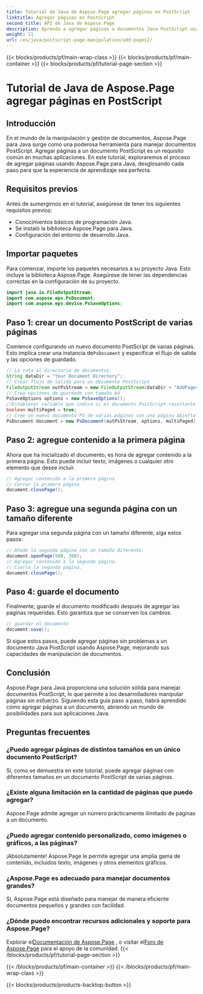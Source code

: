 ```yaml
---
title: Tutorial de Java de Aspose.Page agregar páginas en PostScript
linktitle: Agregar páginas en PostScript
second_title: API de Java de Aspose.Page
description: Aprenda a agregar páginas a documentos Java PostScript usando Aspose.Page. Siga nuestra guía paso a paso para una manipulación de documentos perfecta.
weight: 11
url: /es/java/postscript-page-manipulation/add-pages2/
---
```


{{< blocks/products/pf/main-wrap-class >}}
{{< blocks/products/pf/main-container >}}
{{< blocks/products/pf/tutorial-page-section >}}

# Tutorial de Java de Aspose.Page agregar páginas en PostScript

## Introducción
En el mundo de la manipulación y gestión de documentos, Aspose.Page para Java surge como una poderosa herramienta para manejar documentos PostScript. Agregar páginas a un documento PostScript es un requisito común en muchas aplicaciones. En este tutorial, exploraremos el proceso de agregar páginas usando Aspose.Page para Java, desglosando cada paso para que la experiencia de aprendizaje sea perfecta.
## Requisitos previos
Antes de sumergirnos en el tutorial, asegúrese de tener los siguientes requisitos previos:
- Conocimientos básicos de programación Java.
- Se instaló la biblioteca Aspose.Page para Java.
- Configuración del entorno de desarrollo Java.
## Importar paquetes
Para comenzar, importe los paquetes necesarios a su proyecto Java. Esto incluye la biblioteca Aspose.Page. Asegúrese de tener las dependencias correctas en la configuración de su proyecto.
```java
import java.io.FileOutputStream;
import com.aspose.eps.PsDocument;
import com.aspose.eps.device.PsSaveOptions;
```
## Paso 1: crear un documento PostScript de varias páginas
 Comience configurando un nuevo documento PostScript de varias páginas. Esto implica crear una instancia de`PsDocument` y especificar el flujo de salida y las opciones de guardado.
```java
// La ruta al directorio de documentos.
String dataDir = "Your Document Directory";
// Crear flujo de salida para un documento PostScript
FileOutputStream outPsStream = new FileOutputStream(dataDir + "AddPages2_outPS.ps");
// Crea opciones de guardado con tamaño A4
PsSaveOptions options = new PsSaveOptions();
//Establecer variable que indica si el documento PostScript resultante tendrá varias páginas
boolean multiPaged = true;
// Cree un nuevo documento PS de varias páginas con una página abierta
PsDocument document = new PsDocument(outPsStream, options, multiPaged);
```
## Paso 2: agregue contenido a la primera página
Ahora que ha inicializado el documento, es hora de agregar contenido a la primera página. Esto puede incluir texto, imágenes o cualquier otro elemento que desee incluir.
```java
// Agregar contenido a la primera página
// Cerrar la primera página
document.closePage();
```
## Paso 3: agregue una segunda página con un tamaño diferente
Para agregar una segunda página con un tamaño diferente, siga estos pasos:
```java
// Añade la segunda página con un tamaño diferente.
document.openPage(500, 300);
// Agregar contenido a la segunda página.
// Cierra la segunda página.
document.closePage();
```
## Paso 4: guarde el documento
Finalmente, guarde el documento modificado después de agregar las páginas requeridas. Esto garantiza que se conserven los cambios.
```java
// guardar el documento
document.save();
```
Si sigue estos pasos, puede agregar páginas sin problemas a un documento Java PostScript usando Aspose.Page, mejorando sus capacidades de manipulación de documentos.
## Conclusión
Aspose.Page para Java proporciona una solución sólida para manejar documentos PostScript, lo que permite a los desarrolladores manipular páginas sin esfuerzo. Siguiendo esta guía paso a paso, habrá aprendido cómo agregar páginas a un documento, abriendo un mundo de posibilidades para sus aplicaciones Java.
## Preguntas frecuentes
### ¿Puedo agregar páginas de distintos tamaños en un único documento PostScript?
Sí, como se demuestra en este tutorial, puede agregar páginas con diferentes tamaños en un documento PostScript de varias páginas.
### ¿Existe alguna limitación en la cantidad de páginas que puedo agregar?
Aspose.Page admite agregar un número prácticamente ilimitado de páginas a un documento.
### ¿Puedo agregar contenido personalizado, como imágenes o gráficos, a las páginas?
¡Absolutamente! Aspose.Page le permite agregar una amplia gama de contenido, incluidos texto, imágenes y otros elementos gráficos.
### ¿Aspose.Page es adecuado para manejar documentos grandes?
Sí, Aspose.Page está diseñado para manejar de manera eficiente documentos pequeños y grandes con facilidad.
### ¿Dónde puedo encontrar recursos adicionales y soporte para Aspose.Page?
 Explorar el[Documentación de Aspose.Page](https://reference.aspose.com/page/java/) , o visitar el[Foro de Aspose.Page](https://forum.aspose.com/c/page/39) para el apoyo de la comunidad.
{{< /blocks/products/pf/tutorial-page-section >}}

{{< /blocks/products/pf/main-container >}}
{{< /blocks/products/pf/main-wrap-class >}}

{{< blocks/products/products-backtop-button >}}
